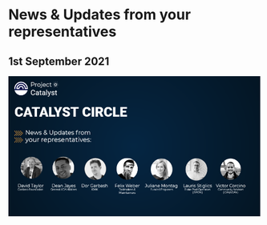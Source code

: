 # News & Updates from your representatives

## 1st September 2021

![](../.gitbook/assets/2021-09-01-6-.png)

